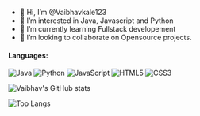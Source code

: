 - 👋 Hi, I’m @Vaibhavkale123
- 👀 I’m interested in Java, Javascript and Python
- 🌱 I’m currently learning Fullstack developement
- 💞️ I’m looking to collaborate on Opensource projects.

#### Languages:
![Java](https://img.shields.io/badge/java-%23ED8B00.svg?style=for-the-badge&logo=openjdk&logoColor=white)
![Python](https://img.shields.io/badge/python-3670A0?style=for-the-badge&logo=python&logoColor=ffdd54)
![JavaScript](https://img.shields.io/badge/javascript-%23323330.svg?style=for-the-badge&logo=javascript&logoColor=%23F7DF1E)
![HTML5](https://img.shields.io/badge/html5-%23E34F26.svg?style=for-the-badge&logo=html5&logoColor=white)
![CSS3](https://img.shields.io/badge/css3-%231572B6.svg?style=for-the-badge&logo=css3&logoColor=white)


![Vaibhav's GitHub stats](https://github-readme-stats.vercel.app/api?username=Vaibhavkale123&hide=stars,issues,contribs&show=prs_merged,prs_merged_percentage&show_icons=true&theme=radical&rank_icon=github)

![Top Langs](https://github-readme-stats.vercel.app/api/top-langs/?username=Vaibhavkale123)



<!---
Vaibhavkale123/Vaibhavkale123 is a ✨ special ✨ repository because its `README.md` (this file) appears on your GitHub profile.
You can click the Preview link to take a look at your changes.
--->
